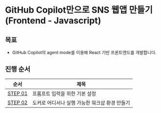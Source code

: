 # GitHub Copilot만으로 SNS 웹앱 만들기(Frontend - Javascript)

## 목표

- GitHub Copilot의 agent mode를 이용해 React 기반 프론트엔드를 개발합니다.

## 진행 순서

| 순서                    | 제목                                           |
| ----------------------- | ---------------------------------------------- |
| [STEP 01](./step-01.md) | 프롬프트 입력을 위한 기본 설정                 |
| [STEP 02](./step-02.md) | 도커로 어디서나 실행 가능한 워크샵 환경 만들기 |
